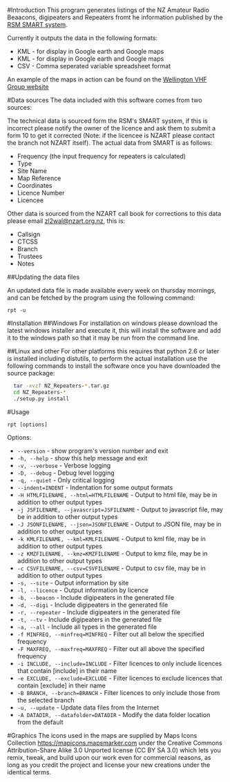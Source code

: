 #Introduction
This program generates listings of the NZ Amateur Radio Beaacons, digipeaters
and Repeaters fromt he information published by the [RSM SMART system](http://www.rsm.govt.nz/smart-web/smart/page/-smart/WelcomePage.wdk).

Currently it outputs the data in the following formats:
 * KML - for display in Google earth and Google maps
 * KML - for display in Google earth and Google maps
 * CSV - Comma seperated variable spreadsheet format

An example of the maps in action can be found on the [Wellington VHF Group
website](http://www.vhf.org.nz/maps)

#Data sources
The data included with this software comes from two sources:

The technical data is sourced form the RSM's SMART system, if this is
incorrect please notify the owner of the licence and ask them to submit
a form 10 to get it corrected (Note: if the licencee is NZART please
contact the branch not NZART itself).  The actual data from SMART is as
follows:
 * Frequency (the input frequency for repeaters is calculated)
 * Type
 * Site Name
 * Map Reference
 * Coordinates
 * Licence Number
 * Licencee

Other data is sourced from the NZART call book for corrections to this
data please email zl2wal@nzart.org.nz, this is:
 * Callsign
 * CTCSS
 * Branch
 * Trustees
 * Notes

##Updating the data files

An updated data file is made available every week on thursday mornings,
and can be fetched by the program using the following command:
```
rpt -u
```

#Installation
##Windows
For installation on windows please download the latest windows installer and execute it, this will install the software and add it to the windows path so that it may be run from the command line.

##Linux and other
For other platforms this requires that python 2.6 or later is installed
including distutils, to perform the actual installation use the following
commands to install the software once you have downloaded the source
package:
```bash
  tar -xvzf NZ_Repeaters-*.tar.gz
  cd NZ_Repeaters-*
  ./setup.py install
```

#Usage
```
rpt [options]
```

Options:
- `--version` - show program's version number and exit
- `-h, --help` - show this help message and exit
- `-v, --verbose` - Verbose logging
- `-D, --debug` - Debug level logging
- `-q, --quiet` - Only critical logging
- `--indent=INDENT` - Indentation for some output formats
- `-H HTMLFILENAME, --html=HTMLFILENAME` - Output to html file, may be in addition to other output types
- `-j JSFILENAME, --javascript=JSFILENAME` - Output to javascript file, may be in addition to other output types
- `-J JSONFILENAME, --json=JSONFILENAME` - Output to JSON file, may be in addition to other output types
- `-k KMLFILENAME, --kml=KMLFILENAME` - Output to kml file, may be in addition to other output types
- `-z KMZFILENAME, --kmz=KMZFILENAME` - Output to kmz file, may be in addition to other output types
- `-c CSVFILENAME, --csv=CSVFILENAME` - Output to csv file, may be in addition to other output types
- `-s, --site` - Output information by site
- `-l, --licence` - Output information by licence
- `-b, --beacon` -  Include digipeaters in the generated file
- `-d, --digi` - Include digipeaters in the generated file
- `-r, --repeater` -  Include digipeaters in the generated file
- `-t, --tv` -  Include digipeaters in the generated file
- `-a, --all` - Include all types in the generated file
- `-f MINFREQ, --minfreq=MINFREQ` - Filter out all below the specified frequency
- `-F MAXFREQ, --maxfreq=MAXFREQ` - Filter out all above the specified frequency
- `-i INCLUDE, --include=INCLUDE` - Filter licences to only include licences that contain [include] in their name
- `-e EXCLUDE, --exclude=EXCLUDE` - Filter licences to exclude licences that contain [exclude] in their name
- `-B BRANCH, --branch=BRANCH` - Filter licences to only include those from the selected branch
- `-u, --update` - Update data files from the Internet
- `-A DATADIR, --datafolder=DATADIR` - Modify the data folder location from the default

#Graphics
The icons used in the maps are supplied by Maps Icons Collection https://mapicons.mapsmarker.com under the Creative Commons Attribution-Share Alike 3.0 Unported license (CC BY SA 3.0) which lets you remix, tweak, and build upon our work even for commercial reasons, as long as you credit the project and license your new creations under the identical terms.